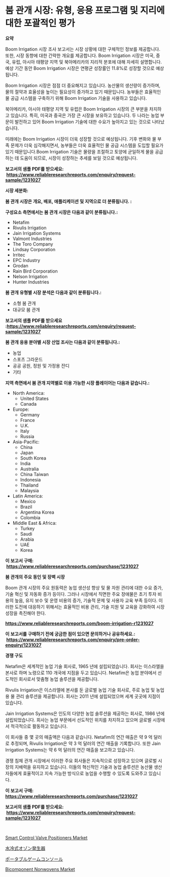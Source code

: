 <p><h1>붐 관개 시장: 유형, 응용 프로그램 및 지리에 대한 포괄적인 평가</h1></p><p><strong>요약</strong></p>
<p><p>Boom Irrigation 시장 조사 보고서는 시장 상황에 대한 구체적인 정보를 제공합니다. 또한, 시장 동향에 대한 간략한 개요를 제공합니다. Boom Irrigation 시장은 미국, 중국, 유럽, 아시아 태평양 지역 및 북아메리카의 지리적 분포에 대해 자세히 설명합니다. 예상 기간 동안 Boom Irrigation 시장은 연평균 성장률인 11.8%로 성장할 것으로 예상됩니다.</p><p>Boom Irrigation 시장은 점점 더 중요해지고 있습니다. 농산물의 생산량이 증가하며, 물의 절약과 효율성을 높이는 필요성이 증가하고 있기 때문입니다. 농부들은 효율적인 물 공급 시스템을 구축하기 위해 Boom Irrigation 기술을 사용하고 있습니다.</p><p>북아메리카, 아시아 태평양 지역 및 유럽은 Boom Irrigation 시장의 큰 부분을 차지하고 있습니다. 특히, 미국과 중국은 가장 큰 시장을 보유하고 있습니다. 두 나라는 농업 부문이 발전하고 있어 Boom Irrigation 기술에 대한 수요가 높아지고 있는 것으로 나타났습니다.</p><p>미래에는 Boom Irrigation 시장이 더욱 성장할 것으로 예상됩니다. 기후 변화와 물 부족 문제가 더욱 심각해지면서, 농부들은 더욱 효율적인 물 공급 시스템을 도입할 필요가 있기 때문입니다.Boom Irrigation 기술은 물량을 조절하고 토양에 균일하게 물을 공급하는 데 도움이 되므로, 시장이 성장하는 추세를 보일 것으로 예상됩니다.</p></p>
<p><strong>보고서의 샘플 PDF를 받으세요: &nbsp;<a href="https://www.reliableresearchreports.com/enquiry/request-sample/1231027">https://www.reliableresearchreports.com/enquiry/request-sample/1231027</a></strong></p>
<p><strong>시장 세분화:</strong></p>
<p><strong> 붐 관개 시장은 개요, 배포, 애플리케이션 및 지역으로 더 분류됩니다. :</strong></p>
<p><strong>구성요소 측면에서는 붐 관개 시장은 다음과 같이 분류됩니다.:</strong></p>
<p><ul><li>Netafim</li><li>Rivulis Irrigation</li><li>Jain Irrigation Systems</li><li>Valmont Industries</li><li>The Toro Company</li><li>Lindsay Corporation</li><li>Irritec</li><li>EPC Industry</li><li>Grodan</li><li>Rain Bird Corporation</li><li>Nelson Irrigation</li><li>Hunter Industries</li></ul></p>
<p><strong> 붐 관개 유형별 시장 분석은 다음과 같이 분류됩니다.:</strong></p>
<p><ul><li>소형 붐 관개</li><li>대규모 붐 관개</li></ul></p>
<p><strong>보고서의 샘플 PDF를 받으세요 :<a href="https://www.reliableresearchreports.com/enquiry/request-sample/1231027">https://www.reliableresearchreports.com/enquiry/request-sample/1231027</a></strong></p>
<p><strong> 붐 관개 응용 분야별 시장 산업 조사는 다음과 같이 분류됩니다.:</strong></p>
<p><ul><li>농업</li><li>스포츠 그라운드</li><li>공공 공원, 정원 및 가정용 잔디</li><li>기타</li></ul></p>
<p><strong>지역 측면에서 붐 관개 지역별로 이용 가능한 시장 플레이어는 다음과 같습니다.:</strong></p>
<p><ul>
    <li>
        North America:
        <ul>
            <li>United States</li>
            <li>Canada</li>
        </ul>
    </li>
    <li>
        Europe:
        <ul>
            <li>Germany</li>
            <li>France</li>
            <li>U.K.</li>
            <li>Italy</li>
            <li>Russia</li>
        </ul>
    </li>
    <li>
        Asia-Pacific:
        <ul>
            <li>China</li>
            <li>Japan</li>
            <li>South Korea</li>
            <li>India</li>
            <li>Australia</li>
            <li>China Taiwan</li>
            <li>Indonesia</li>
            <li>Thailand</li>
            <li>Malaysia</li>
        </ul>
    </li>
    <li>
        Latin America:
        <ul>
            <li>Mexico</li>
            <li>Brazil</li>
            <li>Argentina Korea</li>
            <li>Colombia</li>
        </ul>
    </li>
    <li>
        Middle East & Africa:
        <ul>
            <li>Turkey</li>
            <li>Saudi</li>
            <li>Arabia</li>
            <li>UAE</li>
            <li>Korea</li>
        </ul>
    </li>
    </ul></p>
<p><strong>이 보고서 구매: &nbsp;<a href="https://www.reliableresearchreports.com/purchase/1231027">https://www.reliableresearchreports.com/purchase/1231027</a></strong></p>
<p><strong>붐 관개의 주요 동인 및 장벽 시장</strong></p>
<p><p>Boom 관개 시장의 주요 원동력은 농업 생산성 향상 및 물 자원 관리에 대한 수요 증가, 기술 혁신 및 자동화 증가 등이다. 그러나 시장에서 직면한 주요 장애물은 초기 투자 비용의 높음, 유지 보수 및 운영 비용의 증가, 기술적 문제 및 사용자 교육 부족 등이다. 이러한 도전에 대응하기 위해서는 효율적인 비용 관리, 기술 지원 및 교육을 강화하여 시장 성장을 촉진해야 한다.</p></p>
<p><strong><a href="https://www.reliableresearchreports.com/boom-irrigation-r1231027">https://www.reliableresearchreports.com/boom-irrigation-r1231027</a></strong></p>
<p><strong>이 보고서를 구매하기 전에 궁금한 점이 있으면 문의하거나 공유하세요.: &nbsp;<a href="https://www.reliableresearchreports.com/enquiry/pre-order-enquiry/1231027">https://www.reliableresearchreports.com/enquiry/pre-order-enquiry/1231027</a></strong></p>
<p><strong>경쟁 구도</strong></p>
<p><p>Netafim은 세계적인 농업 기술 회사로, 1965 년에 설립되었습니다. 회사는 이스라엘을 본사로 하며 노령으로 110 개국에 지점을 두고 있습니다. Netafim은 농업 분야에서 선도적인 회사로서 맞춤형 농업 솔루션을 제공합니다.</p><p>Rivulis Irrigation은 이스라엘에 본사를 둔 글로벌 농업 기술 회사로, 주로 농업 및 농업용 물 관리 솔루션을 제공합니다. 회사는 2011 년에 설립되었으며 세계 곳곳에 지점이 있습니다.</p><p>Jain Irrigation Systems은 인도의 다양한 농업 솔루션을 제공하는 회사로, 1986 년에 설립되었습니다. 회사는 농업 부문에서 선도적인 위치를 차지하고 있으며 글로벌 시장에서 적극적으로 활동하고 있습니다.</p><p>이 회사들 중 몇 곳의 매출액은 다음과 같습니다. Netafim의 연간 매출은 약 9 억 달러로 추정되며, Rivulis Irrigation은 약 3 억 달러의 연간 매출을 기록합니다. 또한 Jain Irrigation Systems는 약 6 억 달러의 연간 매출을 보고하고 있습니다.</p><p>경쟁 침체 관개 시장에서 이러한 주요 회사들은 지속적으로 성장하고 있으며 글로벌 시장의 지배력을 유지하고 있습니다. 이들의 혁신적인 기술과 농업 솔루션은 농산물 생산자들에게 효율적이고 지속 가능한 방식으로 농업을 수행할 수 있도록 도와주고 있습니다.</p></p>
<p><strong>이 보고서 구매: &nbsp; <a href="https://www.reliableresearchreports.com/purchase/1231027">https://www.reliableresearchreports.com/purchase/1231027</a></strong></p>
<p><strong>보고서의 샘플 PDF를 받으세요: &nbsp;<a href="https://www.reliableresearchreports.com/enquiry/request-sample/1231027">https://www.reliableresearchreports.com/enquiry/request-sample/1231027</a></strong><strong></strong></p>
<p>&nbsp;</p>
<p><p><a href="https://www.linkedin.com/pulse/smart-control-valve-positioners-market-analysis-size-global-industry-nl97f?trackingId=rd86fg2QoM7zfzNFRah43A%3D%3D">Smart Control Valve Positioners Market</a></p><p><a href="https://medium.com/@stephengrant2015/%E6%B0%B4%E5%86%B7%E5%BC%8F%E3%82%AA%E3%82%BE%E3%83%B3%E7%99%BA%E7%94%9F%E5%99%A8%E5%B8%82%E5%A0%B4-%E5%B8%82%E5%A0%B4cagr-%E5%B8%82%E5%A0%B4%E5%8B%95%E5%90%91-%E3%81%8A%E3%82%88%E3%81%B3%E6%88%90%E9%95%B7%E6%88%A6%E7%95%A5%E3%81%AB%E5%AF%BE%E3%81%99%E3%82%8B%E6%B4%9E%E5%AF%9F-72725caf653b">水冷式オゾン発生器</a></p><p><a href="https://medium.com/@freedayundt2023/%E3%83%9D%E3%83%BC%E3%82%BF%E3%83%96%E3%83%AB%E3%82%B2%E3%83%BC%E3%83%A0%E3%82%B3%E3%83%B3%E3%82%BD%E3%83%BC%E3%83%AB%E5%B8%82%E5%A0%B4-%E5%B8%82%E5%A0%B4%E3%81%AEcagr-%E5%B8%82%E5%A0%B4%E5%8B%95%E5%90%91-%E3%81%8A%E3%82%88%E3%81%B3%E6%88%90%E9%95%B7%E6%88%A6%E7%95%A5%E3%81%AB%E9%96%A2%E3%81%99%E3%82%8Binsights-0ea7c79fc34e">ポータブルゲームコンソール</a></p><p><a href="https://www.linkedin.com/pulse/bicomponent-nonwovens-market-goal-estimating-size-future-growth-bihlf?trackingId=frbSr6ueFxNZkI0KW6BypQ%3D%3D">Bicomponent Nonwovens Market</a></p></p>